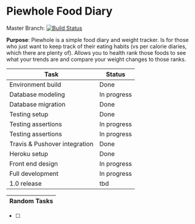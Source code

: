 # Piewhole Food Diary

Master Branch: [![Build Status](https://travis-ci.org/CarbonJ/Piewhole.svg)](https://travis-ci.org/CarbonJ/Piewhole)



**Purpose**: Piewhole is a simple food diary and weight tracker.  Is for those who just want to keep track of their eating habits (vs per calorie diaries, which there are plenty of).  Allows you to health rank those foods to see what your trends are and compare your weight changes to those ranks.

| Task  | Status |
| ------------- | ------------- |
|  Environment build | Done |
|  Database modeling | In progress |
|  Database migration | Done |
|  Testing setup  | Done |
|  Testing assertions  | In progress |
|  Testing assertions  | In progress |
|  Travis & Pushover integration | Done |
|  Heroku setup | Done |
|  Front end design  | In progress |
|  Full development | In progress |
|  1.0 release  | tbd |

| Random Tasks  | 
| ------------- | 
- [ ]
